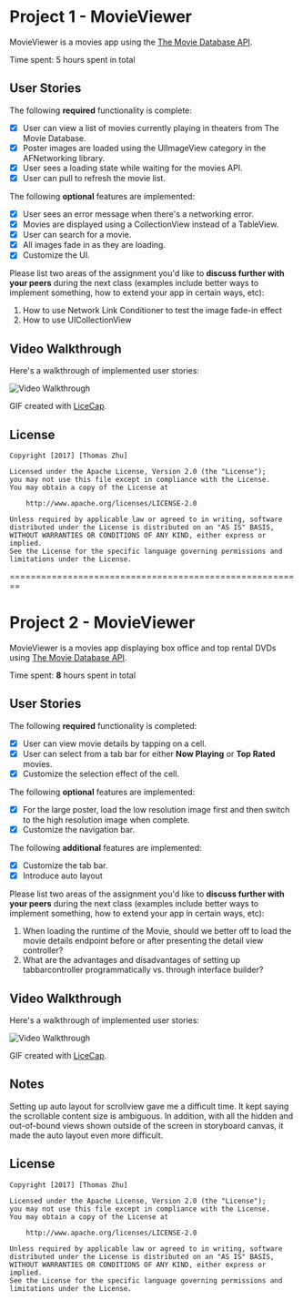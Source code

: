 # Project 1 - MovieViewer

MovieViewer is a movies app using the [The Movie Database API](http://docs.themoviedb.apiary.io/#).

Time spent: 5 hours spent in total

## User Stories

The following **required** functionality is complete:

- [X] User can view a list of movies currently playing in theaters from The Movie Database.
- [X] Poster images are loaded using the UIImageView category in the AFNetworking library.
- [X] User sees a loading state while waiting for the movies API.
- [X] User can pull to refresh the movie list.

The following **optional** features are implemented:

- [X] User sees an error message when there's a networking error.
- [X] Movies are displayed using a CollectionView instead of a TableView.
- [X] User can search for a movie.
- [X] All images fade in as they are loading.
- [X] Customize the UI.

Please list two areas of the assignment you'd like to **discuss further with your peers** during the next class (examples include better ways to implement something, how to extend your app in certain ways, etc):

1. How to use Network Link Conditioner to test the image fade-in effect
2. How to use UICollectionView

## Video Walkthrough

Here's a walkthrough of implemented user stories:

<img src='http://i.imgur.com/ss0QmSO.gif' title='Video Walkthrough' width='' alt='Video Walkthrough' />

GIF created with [LiceCap](http://www.cockos.com/licecap/).

## License

    Copyright [2017] [Thomas Zhu]

    Licensed under the Apache License, Version 2.0 (the "License");
    you may not use this file except in compliance with the License.
    You may obtain a copy of the License at

        http://www.apache.org/licenses/LICENSE-2.0

    Unless required by applicable law or agreed to in writing, software
    distributed under the License is distributed on an "AS IS" BASIS,
    WITHOUT WARRANTIES OR CONDITIONS OF ANY KIND, either express or implied.
    See the License for the specific language governing permissions and
    limitations under the License.


========================================================


# Project 2 - MovieViewer

MovieViewer is a movies app displaying box office and top rental DVDs using [The Movie Database API](http://docs.themoviedb.apiary.io/#).

Time spent: **8** hours spent in total

## User Stories

The following **required** functionality is completed:

- [X] User can view movie details by tapping on a cell.
- [X] User can select from a tab bar for either **Now Playing** or **Top Rated** movies.
- [X] Customize the selection effect of the cell.

The following **optional** features are implemented:

- [X] For the large poster, load the low resolution image first and then switch to the high resolution image when complete.
- [X] Customize the navigation bar.

The following **additional** features are implemented:

- [X] Customize the tab bar.
- [X] Introduce auto layout

Please list two areas of the assignment you'd like to **discuss further with your peers** during the next class (examples include better ways to implement something, how to extend your app in certain ways, etc):

1. When loading the runtime of the Movie, should we better off to load the movie details endpoint before or after presenting the detail view controller?
2. What are the advantages and disadvantages of setting up tabbarcontroller programmatically vs. through interface builder?

## Video Walkthrough

Here's a walkthrough of implemented user stories:

<img src='http://i.imgur.com/ZjF8Edt.gif' title='Video Walkthrough' width='' alt='Video Walkthrough' />

GIF created with [LiceCap](http://www.cockos.com/licecap/).

## Notes

Setting up auto layout for scrollview gave me a difficult time. It kept saying the scrollable content size is ambiguous. In addition, with all the hidden and out-of-bound views shown outside of the screen in storyboard canvas, it made the auto layout even more difficult.

## License

    Copyright [2017] [Thomas Zhu]

    Licensed under the Apache License, Version 2.0 (the "License");
    you may not use this file except in compliance with the License.
    You may obtain a copy of the License at

        http://www.apache.org/licenses/LICENSE-2.0

    Unless required by applicable law or agreed to in writing, software
    distributed under the License is distributed on an "AS IS" BASIS,
    WITHOUT WARRANTIES OR CONDITIONS OF ANY KIND, either express or implied.
    See the License for the specific language governing permissions and
    limitations under the License.
